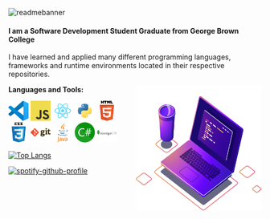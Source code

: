 
![readmebanner](https://user-images.githubusercontent.com/55958768/145869166-965f5877-e911-4078-a1d4-264fe91d754d.png)

#### I am a Software Development Student Graduate from George Brown College
I have learned and applied many different programming languages, frameworks and runtime environments located in their respective repositories.

<img align="right" width="250" height="250" src=https://github.com/RobertoBorges98/RobertoBorges98/blob/main/computer-illustration.png>



**Languages and Tools:**
<br>

<code><img height="40" src="https://raw.githubusercontent.com/github/explore/80688e429a7d4ef2fca1e82350fe8e3517d3494d/topics/visual-studio-code/visual-studio-code.png"></code>
<code><img height="40" src="https://raw.githubusercontent.com/github/explore/80688e429a7d4ef2fca1e82350fe8e3517d3494d/topics/javascript/javascript.png"></code>
<code><img height="40" src="https://raw.githubusercontent.com/github/explore/80688e429a7d4ef2fca1e82350fe8e3517d3494d/topics/react/react.png"></code>
<code><img height="40" src="https://raw.githubusercontent.com/github/explore/80688e429a7d4ef2fca1e82350fe8e3517d3494d/topics/python/python.png"></code>
<code><img height="40" src= "https://raw.githubusercontent.com/github/explore/80688e429a7d4ef2fca1e82350fe8e3517d3494d/topics/html/html.png"></code>
<code><img height="40" src= "https://raw.githubusercontent.com/github/explore/80688e429a7d4ef2fca1e82350fe8e3517d3494d/topics/css/css.png"></code>
<code><img height="40" src="https://raw.githubusercontent.com/github/explore/80688e429a7d4ef2fca1e82350fe8e3517d3494d/topics/git/git.png"></code>
<code><img height="40" src="https://raw.githubusercontent.com/github/explore/80688e429a7d4ef2fca1e82350fe8e3517d3494d/topics/java/java.png"></code>
<code><img height="40" src="https://raw.githubusercontent.com/github/explore/80688e429a7d4ef2fca1e82350fe8e3517d3494d/topics/csharp/csharp.png"></code>
<code><img height="40" src="https://raw.githubusercontent.com/github/explore/80688e429a7d4ef2fca1e82350fe8e3517d3494d/topics/mongodb/mongodb.png"></code>



[![Top Langs](https://github-readme-stats.vercel.app/api/top-langs/?username=itsRobertoBorges)](https://github.com/anuraghazra/github-readme-stats)

[![spotify-github-profile](https://spotify-github-profile.vercel.app/api/view?uid=22pmagzu6bktkx25ihuwjcsqq&cover_image=true&theme=default)](https://github.com/kittinan/spotify-github-profile)





